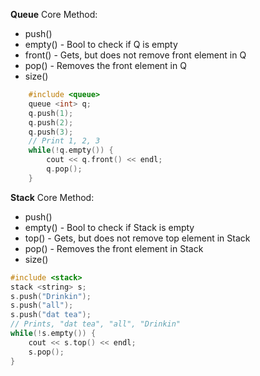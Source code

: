 
**Queue**
Core Method:
* push()   
* empty()  - Bool to check if Q is empty
* front()  - Gets, but does not remove front element in Q
* pop()    - Removes the front element in Q
* size()

``` c++
  	#include <queue>
	queue <int> q;
	q.push(1);
	q.push(2);
	q.push(3);
	// Print 1, 2, 3
	while(!q.empty()) {
		cout << q.front() << endl;
		q.pop();
	}
```

**Stack**
Core Method:
* push()   
* empty()  - Bool to check if Stack is empty
* top()    - Gets, but does not remove top element in Stack
* pop()    - Removes the front element in Stack
* size()

``` c++
#include <stack>
stack <string> s;
s.push("Drinkin");
s.push("all");
s.push("dat tea");
// Prints, "dat tea", "all", "Drinkin"
while(!s.empty()) {
	cout << s.top() << endl;
	s.pop();
}
```


